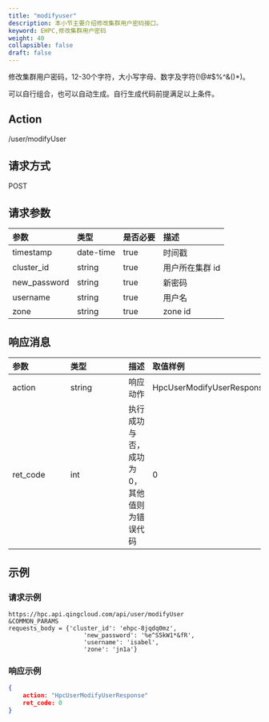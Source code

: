 ```yaml
---
title: "modifyuser"
description: 本小节主要介绍修改集群用户密码接口。 
keyword: EHPC,修改集群用户密码
weight: 40
collapsible: false
draft: false
---
```


修改集群用户密码，12-30个字符，大小写字母、数字及字符(!@#$%^&()*)。

可以自行组合，也可以自动生成。自行生成代码前提满足以上条件。

## Action

/user/modifyUser

## 请求方式

POST

## 请求参数

| 参数         | 类型      | 是否必要 | 描述            |
| :----------- | :-------- | :------- | :-------------- |
| timestamp    | date-time | true     | 时间戳          |
| cluster_id   | string    | true     | 用户所在集群 id |
| new_password | string    | true     | 新密码          |
| username     | string    | true     | 用户名          |
| zone         | string    | true     | zone id         |

## 响应消息

| <span style="display:inline-block;width:100px">参数</span> | <span style="display:inline-block;width:100px">类型</span> | 描述                                       | 取值样例                  |
| :--------------------------------------------------------- | :--------------------------------------------------------- | ------------------------------------------ | :------------------------ |
| action                                                     | string                                                     | 响应动作                                   | HpcUserModifyUserResponse |
| ret_code                                                   | int                                                        | 执行成功与否，成功为 0，其他值则为错误代码 | 0                         |

## 示例

### 请求示例

```url
https://hpc.api.qingcloud.com/api/user/modifyUser
&COMMON_PARAMS
requests_body = {'cluster_id': 'ehpc-8jqdq0mz',
                     'new_password': '%e^S5kW1*&fR',
                     'username': 'isabel',
                     'zone': 'jn1a'}
```

### 响应示例

```json
{
	action: "HpcUserModifyUserResponse"
	ret_code: 0
}
```
